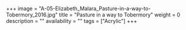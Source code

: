 +++
image = "A-05-Elizabeth_Malara_Pasture-in-a-way-to-Tobermory_2016.jpg"
title = "Pasture in a way to Tobermory"
weight = 0
description = ""
availability = ""
tags = ["Acrylic"]
+++
